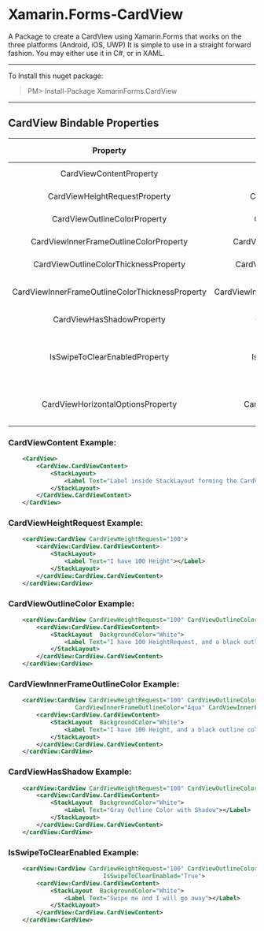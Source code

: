 # Xamarin.Forms-CardView
A Package to create a CardView using Xamarin.Forms that works on the three platforms (Android, iOS, UWP)
It is simple to use in a straight forward fashion.
You may either use it in C#, or in XAML.  

---
To Install this nuget package:
> PM> Install-Package XamarinForms.CardView
---

## CardView Bindable Properties

| Property                              		  | Property Name                 		    | Property Type   | Usage           		 			  | Default Value   |
| :-------------:                       		  | :-------------:               		    | :-------------: | :-------------: 		 			  | :-------------: |
| CardViewContentProperty               		  | CardViewContent               		    | View            | CardView Content 		 			  | None            |
| CardViewHeightRequestProperty         		  | CardViewHeightRequest                   | double          | Height Request  		 		 	  | -1              |
| CardViewOutlineColorProperty          		  | CardViewOutlineColor                    | Color           | Outline Color   		 			  | Transparent     |
| CardViewInnerFrameOutlineColorProperty 		  | CardViewInnerFrameOutlineColor          | Color 		  | Inner OutlineColor 					  | Transparent 	|
| CardViewOutlineColorThicknessProperty 		  | CardViewOutlineColorThickness           | Thickness       | OutlineColor Thickness   			  | 0    		    |
| CardViewInnerFrameOutlineColorThicknessProperty | CardViewInnerFrameOutlineColorThickness | Thickness 	  | Inner OutlineColor Thickness 		  | 0 				|
| CardViewHasShadowProperty 					  | CardViewHasShadow 						| bool            | Card View Shadow 					  | false           |  
| IsSwipeToClearEnabledProperty          		  | IsSwipeToClearEnabled          			| bool       	  | Enable to clear Content With a Swipe  | false           |
| CardViewHorizontalOptionsProperty				  | CardViewHorizontalOptions				| LayoutOptions	  | Set Card View Horisontal Options	  | Start			|	

### CardViewContent Example:  

```xml
	<CardView>
		<CardView.CardViewContent>
			<StackLayout>
				<Label Text="Label inside StackLayout forming the CardViewContent"></Label>
			</StackLayout>
		</CardView.CardViewContent>
	</CardView>
```

### CardViewHeightRequest Example:  

```xml
	<cardView:CardView CardViewHeightRequest="100">
		<cardView:CardView.CardViewContent>
			<StackLayout>
				<Label Text="I have 100 Height"></Label>
			</StackLayout>
		</cardView:CardView.CardViewContent>
	</cardView:CardView>
```

### CardViewOutlineColor Example:  

```xml
	<cardView:CardView CardViewHeightRequest="100" CardViewOutlineColor="Black" CardViewOutlineColorThickness="2">
		<cardView:CardView.CardViewContent>
			<StackLayout  BackgroundColor="White">
				<Label Text="I have 100 HeightRequest, and a black outline color"></Label>
			</StackLayout>
		</cardView:CardView.CardViewContent>
	</cardView:CardView>
```

### CardViewInnerFrameOutlineColor Example:  

```xml
	<cardView:CardView CardViewHeightRequest="100" CardViewOutlineColor="Black" CardViewOutlineColorThickness="2"
				   CardViewInnerFrameOutlineColor="Aqua" CardViewInnerFrameOutlineColorThickness="2">
		<cardView:CardView.CardViewContent>
			<StackLayout  BackgroundColor="White">
				<Label Text="I have 100 Height, and a black outline color, and an inline outline color Aqua"></Label>
			</StackLayout>
		</cardView:CardView.CardViewContent>
	</cardView:CardView>
```

### CardViewHasShadow Example:  

```xml
	<cardView:CardView CardViewHeightRequest="100" CardViewOutlineColor="Gray" CardViewOutlineColorThickness="2" CardViewHasShadow="True">
		<cardView:CardView.CardViewContent>
			<StackLayout  BackgroundColor="White">
				<Label Text="Gray Outline Color with Shadow"></Label>
			</StackLayout>
		</cardView:CardView.CardViewContent>
	</cardView:CardView>
```

### IsSwipeToClearEnabled Example:  

```xml
	<cardView:CardView CardViewHeightRequest="100" CardViewOutlineColor="Gray" CardViewOutlineColorThickness="2" CardViewHasShadow="True"
						   IsSwipeToClearEnabled="True">
		<cardView:CardView.CardViewContent>
			<StackLayout  BackgroundColor="White">
				<Label Text="Swipe me and I will go away"></Label>
			</StackLayout>
		</cardView:CardView.CardViewContent>
	</cardView:CardView>
```

